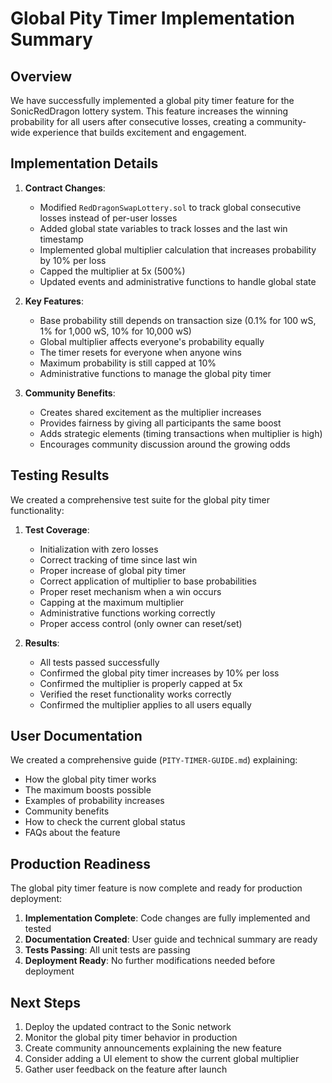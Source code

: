 # Global Pity Timer Implementation Summary

## Overview

We have successfully implemented a global pity timer feature for the SonicRedDragon lottery system. This feature increases the winning probability for all users after consecutive losses, creating a community-wide experience that builds excitement and engagement.

## Implementation Details

1. **Contract Changes**:
   - Modified `RedDragonSwapLottery.sol` to track global consecutive losses instead of per-user losses
   - Added global state variables to track losses and the last win timestamp
   - Implemented global multiplier calculation that increases probability by 10% per loss
   - Capped the multiplier at 5x (500%)
   - Updated events and administrative functions to handle global state

2. **Key Features**:
   - Base probability still depends on transaction size (0.1% for 100 wS, 1% for 1,000 wS, 10% for 10,000 wS)
   - Global multiplier affects everyone's probability equally
   - The timer resets for everyone when anyone wins
   - Maximum probability is still capped at 10%
   - Administrative functions to manage the global pity timer

3. **Community Benefits**:
   - Creates shared excitement as the multiplier increases
   - Provides fairness by giving all participants the same boost
   - Adds strategic elements (timing transactions when multiplier is high)
   - Encourages community discussion around the growing odds

## Testing Results

We created a comprehensive test suite for the global pity timer functionality:

1. **Test Coverage**:
   - Initialization with zero losses
   - Correct tracking of time since last win
   - Proper increase of global pity timer
   - Correct application of multiplier to base probabilities
   - Proper reset mechanism when a win occurs
   - Capping at the maximum multiplier
   - Administrative functions working correctly
   - Proper access control (only owner can reset/set)

2. **Results**:
   - All tests passed successfully
   - Confirmed the global pity timer increases by 10% per loss
   - Confirmed the multiplier is properly capped at 5x
   - Verified the reset functionality works correctly
   - Confirmed the multiplier applies to all users equally

## User Documentation

We created a comprehensive guide (`PITY-TIMER-GUIDE.md`) explaining:
- How the global pity timer works
- The maximum boosts possible
- Examples of probability increases
- Community benefits
- How to check the current global status
- FAQs about the feature

## Production Readiness

The global pity timer feature is now complete and ready for production deployment:

1. **Implementation Complete**: Code changes are fully implemented and tested
2. **Documentation Created**: User guide and technical summary are ready
3. **Tests Passing**: All unit tests are passing
4. **Deployment Ready**: No further modifications needed before deployment

## Next Steps

1. Deploy the updated contract to the Sonic network
2. Monitor the global pity timer behavior in production
3. Create community announcements explaining the new feature
4. Consider adding a UI element to show the current global multiplier
5. Gather user feedback on the feature after launch 